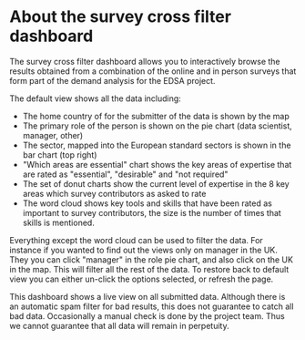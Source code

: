 # About the survey cross filter dashboard

The survey cross filter dashboard allows you to interactively browse the results obtained from a combination of the online and in person surveys that form part of the demand analysis for the EDSA project.

The default view shows all the data including:

* The home country of for the submitter of the data is shown by the map
* The primary role of the person is shown on the pie chart (data scientist, manager, other)
* The sector, mapped into the European standard sectors is shown in the bar chart (top right)
* "Which areas are essential" chart shows the key areas of expertise that are rated as "essential", "desirable" and "not required"
* The set of donut charts show the current level of expertise in the 8 key areas which survey contributors as asked to rate
* The word cloud shows key tools and skills that have been rated as important to survey contributors, the size is the number of times that skills is mentioned.

Everything except the word cloud can be used to filter the data. For instance if you wanted to find out the views only on manager in the UK. They you can click "manager" in the role pie chart, and also click on the UK in the map. This will filter all the rest of the data. To restore back to default view you can either un-click the options selected, or refresh the page.

This dashboard shows a live view on all submitted data. Although there is an automatic spam filter for bad results, this does not guarantee to catch all bad data. Occasionally a manual check is done by the project team. Thus we cannot guarantee that all data will remain in perpetuity.
